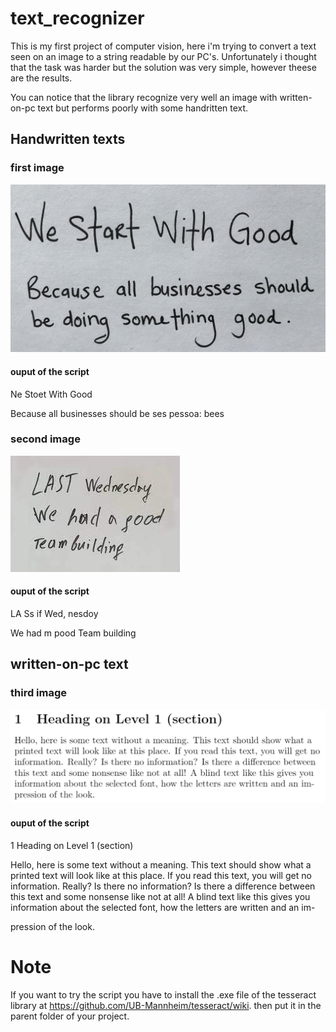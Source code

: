 # text_recognizer
This is my first project of computer vision, here i'm trying to convert a text seen on an image to a string readable by our PC's.
Unfortunately i thought that the task was harder but the solution was very simple, however theese are the results.

You can notice that the library recognize very well an image with written-on-pc text but performs poorly with some handritten text.



## Handwritten texts

### first image
![first_text_image](resources/img/img1.jpg)

#### ouput of the script
Ne Stoet With Good

Because all businesses should
be ses pessoa: bees


### second image
![first_text_image](resources/img/img2.jpg)

#### ouput of the script
LA Ss if Wed, nesdoy

We had m pood
Team building

## written-on-pc text

### third image
![first_text_image](resources/img/img3.png)

#### ouput of the script
1 Heading on Level 1 (section)

Hello, here is some text without a meaning. This text should show what a
printed text will look like at this place. If you read this text, you will get no
information. Really? Is there no information? Is there a difference between
this text and some nonsense like not at all! A blind text like this gives you
information about the selected font, how the letters are written and an im-

pression of the look.




# Note
If you want to try the script you have to install the .exe file of the tesseract library at  https://github.com/UB-Mannheim/tesseract/wiki.
then put it in the parent folder of your project.
